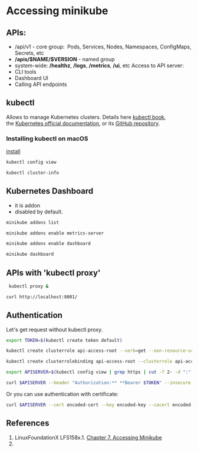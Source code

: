 # Accessing minikube

## APIs:
- /api/v1 - core group:  Pods, Services, Nodes, Namespaces, ConfigMaps, Secrets, etc
- **/apis/\$NAME/\$VERSION** - named group
- system-wide: **/healthz**, **/logs**, **/metrics**, **/ui**, etc
Access to API server:
- CLI tools
- Dashboard UI
- Calling API endpoints

## **kubectl**
Allows to manage Kubernetes clusters. 
Details here [kubectl book](https://kubectl.docs.kubernetes.io/), the [Kubernetes official documentation](https://kubernetes.io/docs/reference/kubectl/), or its [GitHub repository](https://github.com/kubernetes/kubectl).
###  Installing kubectl on macOS
[install](https://kubernetes.io/docs/tasks/tools/install-kubectl-macos/)

```bash
kubectl config view
```

```bash
kubectl cluster-info
```

## Kubernetes Dashboard
- it is addon
- disabled by default.

```bash
minikube addons list
```

```bash
minikube addons enable metrics-server
```

```bash
minikube addons enable dashboard
```

```bash
minikube dashboard
```

##  APIs with 'kubectl proxy'
```bash
 kubectl proxy &
```

```bash
curl http://localhost:8001/
```

## Authentication

Let's get request without kubectl proxy.
```bash
export TOKEN=$(kubectl create token default)
```

```bash
kubectl create clusterrole api-access-root --verb=get --non-resource-url="/*"
```

```bash
kubectl create clusterrolebinding api-access-root --clusterrole api-access-root --serviceaccount=default:default
```

```bash
export APISERVER=$(kubectl config view | grep https | cut -f 2- -d ":" | tr -d " ")
```

```bash
curl $APISERVER --header "Authorization:** **Bearer $TOKEN" --insecure
```
Or you can use authentication with certificate:
```bash
curl $APISERVER --cert encoded-cert --key encoded-key --cacert encoded-ca
```
## References
1. LinuxFoundationX LFS158x.1. [Chapter 7. Accessing Minikube](https://learning.edx.org/course/course-v1:LinuxFoundationX+LFS158x+1T2022/block-v1:LinuxFoundationX+LFS158x+1T2022+type@sequential+block@815c1eb1ffb24a7b80bbf9df6d6a3267)
2. 